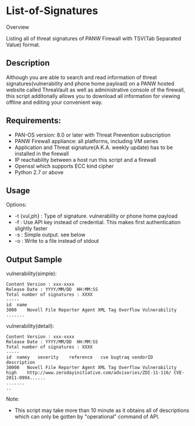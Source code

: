 List-of-Signatures
==================

Overview

Listing all of threat signatures of PANW Firewall with TSV(Tab Separated Value) format.

## Description

Although you are able to search and read information of threat signatures(vulnerability and phone home payload) on a PANW hosted website called ThreaVault as well as administrative console of the firewall, this script additonally allows you to download all information for viewing offline and editing your convenient way.

## Requirements:

* PAN-OS version: 8.0 or later with Threat Prevention subscription
* PANW Firewall appliance: all platforms, including VM series
* Application and Threat signature(A.K.A. weekly update) has to be installed in the firewall
* IP reachability between a host run this script and a firewall
* Openssl which supports ECC kind cipher
* Python 2.7 or above

## Usage

Options:
* -t {vul,ph} : Type of signature. vulnerability or phone home payload
* -f : Use API key instead of credential. This makes first authentication slightly faster
* -s : Simple output. see below
* -o : Write to a file instead of stdout

## Output Sample

vulnerability(simple):
```
Content Version : xxx-xxxx
Release Date : YYYY/MM/DD  HH:MM:SS
Total number of signatures : XXXX
-----
id	name
3000	Novell File Reporter Agent XML Tag Overflow Vulnerability
.......
```

vulnerability(detail):
```
Content Version : xxx-xxxx
Release Date : YYYY/MM/DD  HH:MM:SS
Total number of signatures : XXXX
-----
id	namey	severity	reference	cve	bugtraq	vendorID	description
30000	Novell File Reporter Agent XML Tag Overflow Vulnerability	high	http://www.zerodayinitiative.com/advisories/ZDI-11-116/	CVE-2011-0994......
.......
..
```

Note:
* This script may take more than 10 minute as it obtains all of descriptions which can only be gotten by "operational" command of API.
